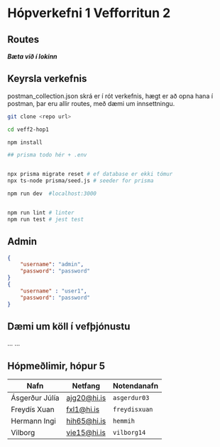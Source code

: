 # Hópverkefni 1 Vefforritun 2

## Routes

***Bæta við í lokinn***

## Keyrsla verkefnis

postman_collection.json skrá er í rót verkefnis, hægt er að opna hana í postman, þar eru allir routes, með dæmi um innsettningu. 


```bash
git clone <repo url>

cd veff2-hop1

npm install 

## prisma todo hér + .env


npx prisma migrate reset # ef database er ekki tómur
npx ts-node prisma/seed.js # seeder for prisma

npm run dev  #localhost:3000


npm run lint # linter
npm run test # jest test

```

## Admin

```json
{
    "username": "admin",
    "password": "password"
}
{
    "username" : "user1",
    "password": "password"
}

```
## Dæmi um köll í vefþjónustu
...
...




## Hópmeðlimir, hópur 5
|Nafn |Netfang|Notendanafn|
|---|----|--|
|Ásgerður Júlía |ajg20@hi.is | `asgerdur03`| 
|Freydís Xuan|fxl1@hi.is|`freydisxuan`|
|Hermann Ingi|hih65@hi.is|`hemmih`|
|Vilborg|vie15@hi.is|`vilborg14`|